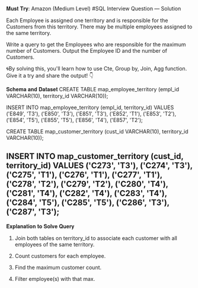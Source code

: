 
𝐌𝐮𝐬𝐭 𝐓𝐫𝐲: Amazon (Medium Level) #SQL Interview Question — Solution

Each Employee is assigned one territory and is responsible for the Customers from this territory. 
There may be multiple employees assigned to the same territory.

Write a query to get the Employees who are responsible for the maximum number of Customers. 
Output the Employee ID and the number of Customers.

🌀By solving this, you'll learn how to use Cte, Group by, Join, Agg function. Give it a try and share the output! 👇

𝐒𝐜𝐡𝐞𝐦𝐚 𝐚𝐧𝐝 𝐃𝐚𝐭𝐚𝐬𝐞𝐭
CREATE TABLE map_employee_territory (empl_id VARCHAR(10), territory_id VARCHAR(10));

INSERT INTO map_employee_territory (empl_id, territory_id) VALUES ('E849', 'T3'), ('E850', 'T3'), ('E851', 'T3'), ('E852', 'T1'), ('E853', 'T2'), ('E854', 'T5'), ('E855', 'T5'), ('E856', 'T4'), ('E857', 'T2');

CREATE TABLE map_customer_territory (cust_id VARCHAR(10), territory_id VARCHAR(10));

INSERT INTO map_customer_territory (cust_id, territory_id) VALUES ('C273', 'T3'), ('C274', 'T3'), ('C275', 'T1'), ('C276', 'T1'), ('C277', 'T1'), ('C278', 'T2'), ('C279', 'T2'), ('C280', 'T4'), ('C281', 'T4'), ('C282', 'T4'), ('C283', 'T4'), ('C284', 'T5'), ('C285', 'T5'), ('C286', 'T3'), ('C287', 'T3');
---------

𝐄𝐱𝐩𝐥𝐚𝐧𝐚𝐭𝐢𝐨𝐧 𝐭𝐨 𝐒𝐨𝐥𝐯𝐞 𝐐𝐮𝐞𝐫𝐲
1. Join both tables on territory_id to associate each customer with all employees of the same territory.

2. Count customers for each employee.

3. Find the maximum customer count.

4. Filter employee(s) with that max.